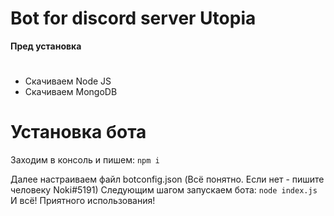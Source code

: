 # Bot for discord server Utopia

**Пред установка**
#
- Скачиваем Node JS
- Скачиваем MongoDB

# Установка бота
Заходим в консоль и пишем:
```npm i```

Далее настраиваем файл botconfig.json (Всё понятно. Если нет - пишите человеку Noki#5191)
Следующим шагом запускаем бота:
```node index.js```
И всё! Приятного использования!